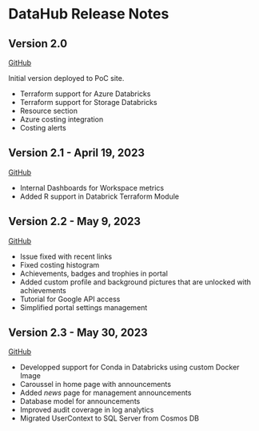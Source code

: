 # DataHub Release Notes

## Version 2.0

[GitHub](https://github.com/ssc-sp/datahub-portal/issues?q=+milestone%3A%22Pilot+2.0%22+)

Initial version deployed to PoC site. 
- Terraform support for Azure Databricks
- Terraform support for Storage Databricks
- Resource section
- Azure costing integration
- Costing alerts

## Version 2.1 - April 19, 2023

[GitHub](https://github.com/ssc-sp/datahub-portal/issues?q=+milestone%3A%22Pilot+2.1%22+)

- Internal Dashboards for Workspace metrics
- Added R support in Databrick Terraform Module

## Version 2.2 - May 9, 2023

[GitHub](https://github.com/ssc-sp/datahub-portal/issues?q=+milestone%3A%22Pilot+2.2%22+)

- Issue fixed with recent links
- Fixed costing histogram
- Achievements, badges and trophies in portal 
- Added custom profile and background pictures that are unlocked with achievements
- Tutorial for Google API access
- Simplified portal settings management

## Version 2.3 - May 30, 2023

[GitHub](https://github.com/ssc-sp/datahub-portal/issues?q=+milestone%3A%22Pilot+2.3%22+)

- Developped support for Conda in Databricks using custom Docker Image
- Caroussel in home page with announcements
- Added _news_ page for management announcements
- Database model for announcements
- Improved audit coverage in log analytics
- Migrated UserContext to SQL Server from Cosmos DB
